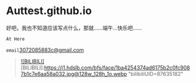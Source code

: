 # Auttest.github.io
  
好吧，我也不知道应该写点什么，那就......端午...快乐吧......
  
    At Here  

`email`3072085883c@gmail.com<br>
>[![BILIBILI]](https://space.bilibili.com/87635182)
>[BILIBILI]:https://i1.hdslb.com/bfs/face/1ba4254374ad6175b2c0fc9087b1c7e6aa58a032.jpg@128w_128h_1o.webp "bilibiliUID=87635182"
